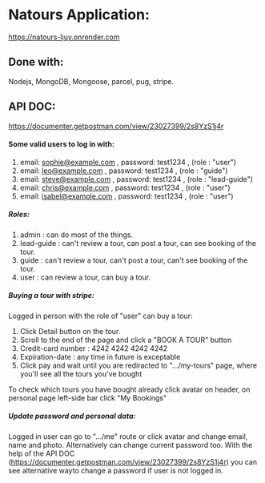 # Natours Application:

https://natours-ljuy.onrender.com

## Done with:

Nodejs, MongoDB, Mongoose, parcel, pug, stripe.

## API DOC:

https://documenter.getpostman.com/view/23027399/2s8YzS1j4r

#### Some valid users to log in with:

1. email: sophie@example.com , password: test1234 ,  (role : "user")
2. email: leo@example.com , password: test1234 , (role : "guide")
3. email: steve@example.com , password: test1234 , (role : "lead-guide")
4. email: chris@example.com , password: test1234 , (role : "user")
5. email: isabel@example.com , password: test1234 , (role : "user")

##### Roles:

1. admin : can do most of the things.
2. lead-guide : can't review a tour, can post a tour, can see booking of the tour.
3. guide : can't review a tour, can't post a tour, can't see booking of the tour.
4. user : can review a tour, can buy a tour.

##### Buying a tour with stripe:

Logged in person with the role of "user" can buy a tour:
1. Click Detail button on the tour.
2. Scroll to the end of the page and click a "BOOK A TOUR" button
3. Credit-card number : 4242 4242 4242 4242
4. Expiration-date : any time in future is exceptable
5. Click pay and wait until you are rediracted to ".../my-tours" page, where you'll see all the tours you've bought

To check which tours you have bought already click avatar on header, on personal page left-side bar click "My Bookings"

##### Update password and personal data:

Logged in user can go to ".../me" route or click avatar and change email, name and photo. Alternatively can change current password too.
With the help of the API DOC (https://documenter.getpostman.com/view/23027399/2s8YzS1j4r) you can see alternative wayto change a password if user is not logged in.
